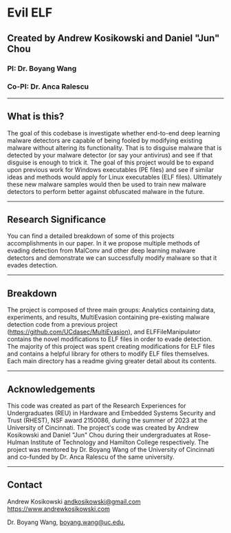 # Evil ELF 
## Created by Andrew Kosikowski and Daniel "Jun" Chou
### PI: Dr. Boyang Wang
### Co-PI: Dr. Anca Ralescu
---

## What is this?
The goal of this codebase is investigate whether end-to-end deep learning malware detectors are capable of being fooled by modifying existing malware without altering its functionality. That is to disguise malware that is detected by your malware detector (or say your antivirus) and see if that disguise is enough to trick it. The goal of this project would be to expand upon previous work for Windows executables (PE files) and see if similar ideas and methods would apply for Linux executables (ELF files). Ultimately these new malware samples would then be used to train new malware detectors to perform better against obfuscated malware in the future.


---

## Research Significance
You can find a detailed breakdown of some of this projects accomplishments in our paper. In it we propose multiple methods of evading detection from MalConv and other deep learning malware detectors and demonstrate we can successfully modify malware so that it evades detection. 

---

## Breakdown
The project is composed of three main groups: Analytics containing data, experiments, and results, MultiEvasion containing pre-existing malware detection code from a previous project (https://github.com/UCdasec/MultiEvasion), and ELFFileManipulator contains the novel modifications to ELF files in order to evade detection. The majority of this project was spent creating modifications for ELF files and contains a helpful library for others to modify ELF files themselves. Each main directory has a readme giving greater detail about its contents.


---

## Acknowledgements
This code was created as part of the Research Experiences for Undergraduates (REU) in Hardware and Embedded Systems Security and Trust (RHEST), NSF award 2150086, during the summer of 2023 at the University of Cincinnati. The project's code was created by Andrew Kosikowski and Daniel "Jun" Chou during their undergraduates at Rose-Hulman Institute of Technology and Hamilton College respectively. The project was mentored by Dr. Boyang Wang of the University of Cincinnati and co-funded by Dr. Anca Ralescu of the same university. 

---

## Contact
Andrew Kosikowski andkosikowski@gmail.com https://www.andrewkosikowski.com

Dr. Boyang Wang, boyang.wang@uc.edu, 